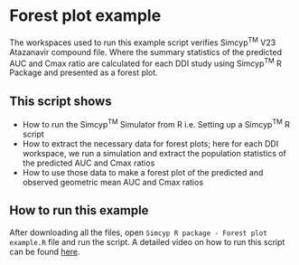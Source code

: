 # Forest plot example
The workspaces used to run this example script verifies Simcyp<sup>TM</sup> V23 Atazanavir compound file. Where the summary statistics of the predicted AUC and Cmax ratio are calculated for each DDI study using Simcyp<sup>TM</sup> R Package and presented as a forest plot.
 
## This script shows
* How to run the Simcyp<sup>TM</sup> Simulator from R i.e. Setting up a Simcyp<sup>TM</sup> R script
* How to extract the necessary data for forest plots; here for each DDI workspace, we run a simulation and extract the population statistics of the predicted AUC and Cmax ratios     
* How to use those data to make a forest plot of the predicted and observed geometric mean AUC and Cmax ratios   
 
## How to run this example
After downloading all the files, open `Simcyp R package - Forest plot example.R` file and run the script. A detailed video on how to run this script can be found [here](https://www.youtube.com/watch?si=gzMcdbEolDqc7hpl&v=bi6M6IpCYdc&feature=youtu.be).
